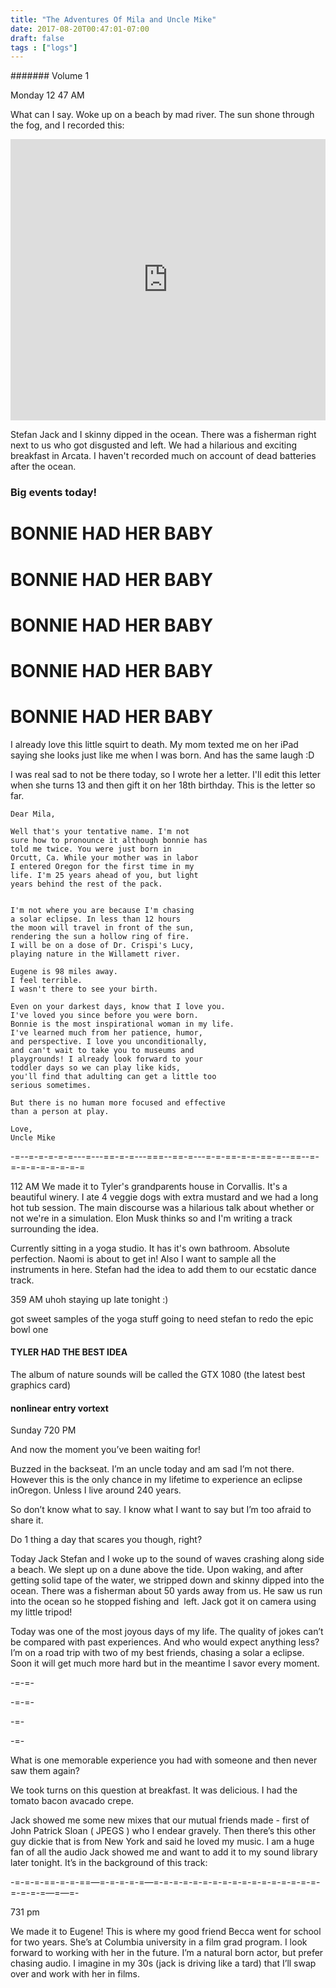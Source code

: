 ```yaml
---
title: "The Adventures Of Mila and Uncle Mike"
date: 2017-08-20T00:47:01-07:00
draft: false
tags : ["logs"]
---
```


####### Volume 1

Monday 12 47 AM

What can I say. Woke up on a beach by mad river. The sun shone through the fog, and I recorded this:

<iframe width="100%" height="450" scrolling="no" frameborder="no" src="https://w.soundcloud.com/player/?url=https%3A//api.soundcloud.com/tracks/339227380%3Fsecret_token%3Ds-ufSbP&amp;color=ff5500&amp;auto_play=false&amp;hide_related=false&amp;show_comments=true&amp;show_user=true&amp;show_reposts=false&amp;visual=true"></iframe>

Stefan Jack and I skinny dipped in the ocean. There was a fisherman right next to us who got disgusted and left.
We had a hilarious and exciting breakfast in Arcata. I haven't recorded much on account of dead batteries after the ocean.

### Big events today!

# BONNIE HAD HER BABY
# BONNIE HAD HER BABY
# BONNIE HAD HER BABY
# BONNIE HAD HER BABY
# BONNIE HAD HER BABY


I already love this little squirt to death. My mom texted me on her iPad saying she looks just like me when I was born. And has the same laugh :D

I was real sad to not be there today, so I wrote her a letter. I'll edit this letter when she turns 13 and then gift it on her 18th birthday. This is the letter so far.

```
Dear Mila,

Well that's your tentative name. I'm not
sure how to pronounce it although bonnie has
told me twice. You were just born in
Orcutt, Ca. While your mother was in labor
I entered Oregon for the first time in my
life. I'm 25 years ahead of you, but light
years behind the rest of the pack.


I'm not where you are because I'm chasing
a solar eclipse. In less than 12 hours
the moon will travel in front of the sun,
rendering the sun a hollow ring of fire.
I will be on a dose of Dr. Crispi's Lucy,
playing nature in the Willamett river.

Eugene is 98 miles away.
I feel terrible.
I wasn't there to see your birth.

Even on your darkest days, know that I love you.
I've loved you since before you were born.
Bonnie is the most inspirational woman in my life.
I've learned much from her patience, humor,
and perspective. I love you unconditionally,
and can't wait to take you to museums and
playgrounds! I already look forward to your
toddler days so we can play like kids,
you'll find that adulting can get a little too
serious sometimes.

But there is no human more focused and effective
than a person at play.

Love,
Uncle Mike

```

-=--=-=-=-=-=---=---==-=-=---===--==-=---=-=-==-=-=-==-=--==--=-=-=-=-=-=-=-=-=


112 AM
We made it to Tyler's grandparents house in Corvallis. It's a beautiful winery. I ate 4 veggie dogs with extra mustard and we had a long hot tub session. The main discourse was a hilarious talk about whether or not we're in a simulation. Elon Musk thinks so and I'm writing a track surrounding the idea.

Currently sitting in a yoga studio. It has it's own bathroom. Absolute perfection. Naomi is about to get in! Also I want to sample all the instruments in here. Stefan had the idea to add them to our ecstatic dance track.  


359 AM
uhoh staying up late tonight :)

got sweet samples of the yoga stuff
going to need stefan to redo the epic bowl one  


#### TYLER HAD THE BEST IDEA
The album of nature sounds will be called the GTX 1080 (the latest best graphics card)


#### nonlinear entry vortext

Sunday 720 PM



And now the moment you’ve been waiting for!



Buzzed in the backseat. I’m an uncle today and am sad I’m not there. However this is the only chance in my lifetime to experience an eclipse inOregon. Unless I live around 240 years.



So don’t know what to say. I know what I want to say but I’m too afraid to share it.

Do 1 thing a day that scares you though, right?



Today Jack Stefan and I woke up to the sound of waves crashing along side a beach. We slept up on a dune above the tide. Upon waking, and after getting solid tape of the water, we stripped down and skinny dipped into the ocean. There was a fisherman about 50 yards away from us. He saw us run into the ocean so he stopped fishing and  left. Jack got it on camera using my little tripod!



Today was one of the most joyous days of my life. The quality of jokes can’t be compared with past experiences. And who would expect anything less? I’m on a road trip with two of my best friends, chasing a solar a eclipse. Soon it will get much more hard but in the meantime I savor every moment.  









-=-=-

-=-=-



-=-

-=-



What is one memorable experience you had with someone and then never saw them again?




We took turns on this question at breakfast. It was delicious. I had the tomato bacon avacado crepe.





Jack showed me some new mixes that our mutual friends made - first of John Patrick Sloan ( JPEGS ) who I endear gravely. Then there’s this other guy dickie that is from New York and said he loved my music. I am a huge fan of all the audio Jack showed me and want to add it to my sound library later tonight. It’s in the background of this track:



 -=-=-=-==-=-=-==—=-=-=-=-=—=-=-=-=-=-=-=-=-=-=-=-=-=-=-=-=-=-=-=-=-=—=—=-



731 pm



We made it to Eugene! This is where my good friend Becca went for school for two years. She’s at Columbia university in a film grad program. I look forward to working with her in the future. I’m a natural born actor, but prefer chasing audio. I imagine in my 30s (jack is driving like a tard) that I’ll swap over and work with her in films.
